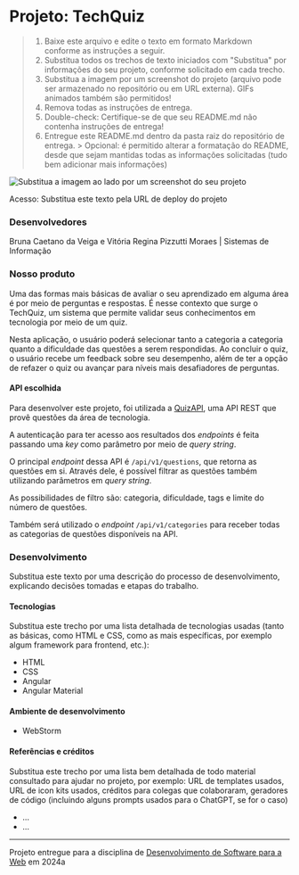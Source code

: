 # Projeto: TechQuiz

> 1. Baixe este arquivo e edite o texto em formato Markdown conforme as instruções a seguir.
> 2. Substitua todos os trechos de texto iniciados com "Substitua" por informações do seu projeto, conforme solicitado em cada trecho.
> 3. Substitua a imagem por um screenshot do projeto (arquivo pode ser armazenado no repositório ou em URL externa). GIFs animados também são permitidos!
> 4. Remova todas as instruções de entrega.
> 5. Double-check: Certifique-se de que seu README.md não contenha instruções de entrega!
> 6. Entregue este README.md dentro da pasta raiz do repositório de entrega.
     > Opcional: é permitido alterar a formatação do README, desde que sejam mantidas todas as informações solicitadas (tudo bem adicionar mais informações)

![Substitua a imagem ao lado por um screenshot do seu projeto](https://mdswanson.com/static/chops-ux-step-4.png "Screenshot do projeto")

Acesso: Substitua este texto pela URL de deploy do projeto

### Desenvolvedores

Bruna Caetano da Veiga e Vitória Regina Pizzutti Moraes | Sistemas de Informação

### Nosso produto

Uma das formas mais básicas de avaliar o seu aprendizado em alguma área é por meio de perguntas e respostas. É nesse contexto
que surge o TechQuiz, um sistema que permite validar seus conhecimentos em tecnologia por meio de um quiz.

Nesta aplicação, o usuário poderá selecionar tanto a categoria a categoria quanto a dificuldade das questões a serem
respondidas. Ao concluir o quiz, o usuário recebe um feedback sobre seu desempenho, além de ter a opção de refazer o quiz ou
avançar para níveis mais desafiadores de perguntas.

#### API escolhida

Para desenvolver este projeto, foi utilizada a [QuizAPI](https://quizapi.io/), uma API REST que provê questões da área de tecnologia.

A autenticação para ter acesso aos resultados dos _endpoints_ é feita passando uma _key_ como parâmetro por meio de _query string_.

O principal _endpoint_ dessa API é ``/api/v1/questions``, que retorna as questões em si. Através dele, é possível filtrar as
questões também utilizando parâmetros em _query string_.

As possibilidades de filtro são: categoria, dificuldade, tags e limite do número de questões.

Também será utilizado o _endpoint_ ``/api/v1/categories`` para receber todas as categorias de questões disponíveis na API.

### Desenvolvimento

Substitua este texto por uma descrição do processo de desenvolvimento, explicando decisões tomadas e etapas do trabalho.

#### Tecnologias

Substitua este trecho por uma lista detalhada de tecnologias usadas (tanto as básicas, como HTML e CSS, como as mais específicas, por exemplo algum framework para frontend, etc.):

- HTML
- CSS
- Angular
- Angular Material

#### Ambiente de desenvolvimento

- WebStorm

#### Referências e créditos

Substitua este trecho por uma lista bem detalhada de todo material consultado para ajudar no projeto, por exemplo:  URL de templates usados, URL de icon kits usados, créditos para colegas que colaboraram, geradores de código (incluindo alguns prompts usados para o ChatGPT, se for o caso)

- ...
- ...

---
Projeto entregue para a disciplina de [Desenvolvimento de Software para a Web](http://github.com/andreainfufsm/elc1090-2024a) em 2024a
